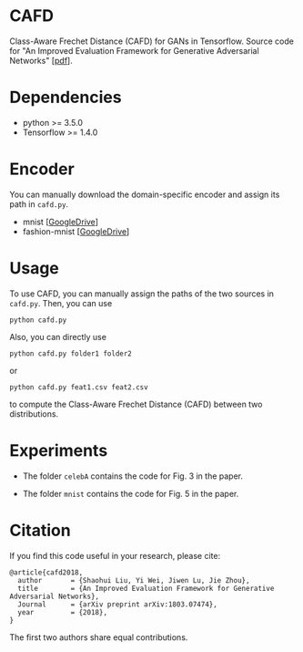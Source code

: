 # CAFD
Class-Aware Frechet Distance (CAFD) for GANs in Tensorflow. Source code for "An Improved Evaluation Framework for Generative Adversarial Networks" \[[pdf](https://arxiv.org/pdf/1803.07474.pdf)\].

# Dependencies
* python >= 3.5.0
* Tensorflow >= 1.4.0

# Encoder
You can manually download the domain-specific encoder and assign its path in `cafd.py`. 
* mnist \[[GoogleDrive](https://drive.google.com/file/d/1KAfpbl08fTuoFaUM0Wr0fcbCMoBvQSW9/view)\]
* fashion-mnist \[[GoogleDrive](https://drive.google.com/file/d/16SdetBp35q7C4InWiOPY9yOeq_0iMV09/view)\]

# Usage
To use CAFD, you can manually assign the paths of the two sources in `cafd.py`. Then, you can use 
```
python cafd.py
```
Also, you can directly use
```
python cafd.py folder1 folder2
```
or
```
python cafd.py feat1.csv feat2.csv
```
to compute the Class-Aware Frechet Distance (CAFD) between two distributions.

# Experiments
* The folder `celebA` contains the code for Fig. 3 in the paper.

* The folder `mnist` contains the code for Fig. 5 in the paper.

# Citation

If you find this code useful in your research, please cite:
```
@article{cafd2018,
  author       = {Shaohui Liu, Yi Wei, Jiwen Lu, Jie Zhou},
  title        = {An Improved Evaluation Framework for Generative Adversarial Networks},
  Journal      = {arXiv preprint arXiv:1803.07474},
  year         = {2018},
}
```
The first two authors share equal contributions.

